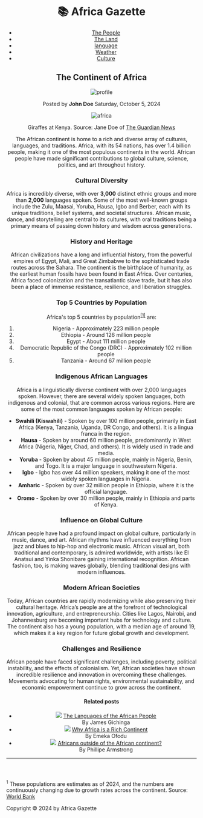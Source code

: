 <!DOCTYPE html>
<html lang="en">
<head>
    <meta charset="UTF-8">
    <meta name="viewport" content="width=device-width, initial-scale=1.0">
    <link rel="stylesheet" href="index.css">
    <title>The Continent of Africa</title>
</head>
<body>
    <header>
        <h1>📚 Africa Gazette </h1>
        <ul class="ul">
        <li><a href="#the-people">The People</a></li>
        <li><a href="#the-land">The Land</a></li>
        <li><a href="#language">language</a></li>
        <li><a href="#weather">Weather</a></li>
        <li><a href="#culture">Culture</a></li>
        </ul>
    <h2>The Continent of Africa</h2>
    <img src="starter/profile.jpg" alt="profile" class="profile">
    <p>Posted by <strong>John Doe </strong> Saturday, October 5, 2024</p>
    <img src="starter/africa.jpg" alt="africa" class="africa" >
    <p>Giraffes at Kenya. Source: Jane Doe of <a href="https://www.theguardian.com/international" target="_blank">The Guardian News</a></p>
    <p>The African continent is home to a rich and diverse array of cultures, languages, and traditions. Africa, with its 54 nations, has over 1.4 billion people, making it one of the most populous continents in the world. African people have made significant contributions to global culture, science, politics, and art throughout history.</p>
    <h3 id="culture">Cultural Diversity</h3>
    <p>Africa is incredibly diverse, with over <strong>3,000</strong> distinct ethnic groups and more than <strong>2,000</strong> languages spoken. Some of the most well-known groups include the Zulu, Maasai, Yoruba, Hausa, Igbo and Berber, each with its unique traditions, belief systems, and societal structures. African music, dance, and storytelling are central to its cultures, with oral traditions being a primary means of passing down history and wisdom across generations.
    </p>
    <h3>History and Heritage</h3>
    <p>African civilizations have a long and influential history, from the powerful empires of Egypt, Mali, and Great Zimbabwe to the sophisticated trade routes across the Sahara. The continent is the birthplace of humanity, as the earliest human fossils have been found in East Africa. Over centuries, Africa faced colonization and the transatlantic slave trade, but it has also been a place of immense resistance, resilience, and liberation struggles.</p>
    <h3 id="the-people">Top 5 Countries by Population</h3>
    <p>Africa's top 5 countries by population<sup><a href="[1]">[1]</a></sup> are:</p>
    <ol>
        <li>Nigeria - Approximately 223 million people</li>
        <li> Ethiopia - Around 126 million people</li>
        <li> Egypt - About 111 million people</li>
        <li> Democratic Republic of the Congo (DRC) - Approximately 102 million people</li>
        <li> Tanzania - Around 67 million people</li>
    </ol>
    <h3 id="language">Indigenous African Languages</h3>
    <p>Africa is a linguistically diverse continent with over 2,000 languages spoken. However, there are several widely spoken languages, both indigenous and colonial, that are common across various regions. Here are some of the most common languages spoken by African people:</p>
    <ul>
        <li><strong>Swahili (Kiswahili)</strong> - Spoken by over 100 million people, primarily in East Africa (Kenya, Tanzania, Uganda, DR Congo, and others). It is a lingua franca in the region.</li>
        <li><strong>Hausa</strong> - Spoken by around 60 million people, predominantly in West Africa (Nigeria, Niger, Chad, and others). It is widely used in trade and media.</li>
        <li><strong>Yoruba </strong>- Spoken by about 45 million people, mainly in Nigeria, Benin, and Togo. It is a major language in southwestern Nigeria.</li>
        <li><strong>Igbo</strong> - Igbo has over 44 million speakers, making it one of the most widely spoken languages in Nigeria.</li>
        <li><strong>Amharic</strong> - Spoken by over 32 million people in Ethiopia, where it is the official language.</li>
        <li><strong>Oromo</strong> - Spoken by over 30 million people, mainly in Ethiopia and parts of Kenya.
        </li>
    </ul>
    <h3>Influence on Global Culture</h3>
    <p>African people have had a profound impact on global culture, particularly in music, dance, and art. African rhythms have influenced everything from jazz and blues to hip-hop and electronic music. African visual art, both traditional and contemporary, is admired worldwide, with artists like El Anatsui and Yinka Shonibare gaining international recognition. African fashion, too, is making waves globally, blending traditional designs with modern influences.
    </p>
    <h3>Modern African Societies</h3>
    <p>Today, African countries are rapidly modernizing while also preserving their cultural heritage. Africa’s people are at the forefront of technological innovation, agriculture, and entrepreneurship. Cities like Lagos, Nairobi, and Johannesburg are becoming important hubs for technology and culture. The continent also has a young population, with a median age of around 19, which makes it a key region for future global growth and development.
    </p>
    <h3>Challenges and Resilience</h3>
    <p>African people have faced significant challenges, including poverty, political instability, and the effects of colonialism. Yet, African societies have shown incredible resilience and innovation in overcoming these challenges. Movements advocating for human rights, environmental sustainability, and economic empowerment continue to grow across the continent.</p>
    <h4>Related posts</h4>
    <ul>
        <li><img src="starter/african-languages.jpg"> <a href="" target="_blank">The Languages of the African People</a><br>By James Gichinga</li>
        <li><img src="starter/africa-is-rich.jpg"> <a href="" target="_blank">Why Africa is a Rich Continent</a><br>By Emeka Ofodu</li>
        <li><img src="starter/diaspora-africa.jpg"> <a href="" target="_blank">Africans outside of the African continent?</a><br>By Phillipe Armstrong</li>
    </ul>
    <hr>
    </header>
    <footer>
      <p><sup>1</sup> These populations are estimates as of 2024, and the numbers are continuously changing due to growth rates across the continent. Source: <a href="" target="_blank">World Bank</a></p>
      <p>Copyright © 2024 by Africa Gazette</p>
    </footer>
</body>
</html>

